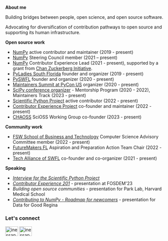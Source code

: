 **About me**

Building bridges between people, open science, and open source software. 

Advocating for diversification of contribution pathways to open source and supporting its human infrastructure. 


**Open source work**
 
- [NumPy](https://github.com/numpy) active contributor and maintainer (2019 - present)
- [NumPy](https://github.com/numpy) Steering Council member (2021 – present)
- [NumPy](https://github.com/numpy) Contributor Experience Lead (2021 - present), supported by a grant from [Chan Zuckerberg Initiative](https://chanzuckerberg.com).
- [PyLadies South Florida](https://www.meetup.com/pyladies-soflo) founder and organizer (2019 - present)
- [PySWFL](https://www.meetup.com/pythonswfl/) founder and organizer (2020 - present)
- [Maintainers Summit at PyCon US](https://www.youtube.com/@MaintainersSummitPyConUS) organizer (2020 - present)
- [SciPy conference organizer](https://www.scipy2023.scipy.org) - Mentorship Program (2020 - 2022), Maintainers Track (2023 - present)
- [Scientific Python Project](https://github.com/scientific-python) active contributor (2022 - present)
- [Contributor Experience Project](https://github.com/contributor-experience) co-founder and maintainer (2022 - present)
- [CHAOSS](https://github.com/chaoss) SciOSS Working Group co-founder (2023 - present)

**Community work**
- [FSW School of Business and Technology](https://www.fsw.edu/sobt) Computer Science Advisory Committee member (2022 - present) 
- [FutureMakers FL](https://www.futuremakerscoalition.com) Aspiration and Preparation Action Team Chair (2022 - present) 
- [Tech Alliance of SWFL](https://www.meetup.com/techallianceswfl/) co-founder and co-organizer (2021 - present) 

**Speaking**

- *[Interview for the Scientific Python Project](https://www.youtube.com/watch?v=IZAUlHFZMCQ)*
- *[Contributor Experience 201](https://fosdem.org/2023/schedule/speaker/inessa_pawson/)* - presentation at FOSDEM'23
- *Building open source communities* - presentation for Park Lab, Harvard Medical School 
- *[Contributing to NumPy - Roadmap for newcomers](https://speakerdeck.com/inessapawson/contributing-to-numpy-a-roadmap-for-newcomers)* - presentation for Data for Good Regina

<h3 align="left">Let's connect</h3>
<p align="left">
<a href="https://twitter.com/inessapawson" target="blank"><img align="center" src="https://cdn.jsdelivr.net/npm/simple-icons@3.0.1/icons/twitter.svg" alt="inessapawson" height="30" width="40" /></a>
<a href="https://linkedin.com/in/ipawson" target="blank"><img align="center" src="https://cdn.jsdelivr.net/npm/simple-icons@3.0.1/icons/linkedin.svg" alt="inessapawson" height="30" width="40" /></a>
</p>
